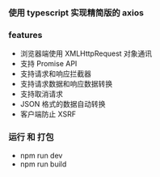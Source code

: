 ### 使用 typescript 实现精简版的 axios

### features

- 浏览器端使用 XMLHttpRequest 对象通讯
- 支持 Promise API
- 支持请求和响应拦截器
- 支持请求数据和响应数据转换
- 支持取消请求
- JSON 格式的数据自动转换
- 客户端防止 XSRF

### 运行 和 打包
- npm run dev
- npm run build
